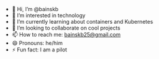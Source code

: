 - 👋 Hi, I’m @bainskb
- 👀 I’m interested in technology
- 🌱 I’m currently learning about containers and Kubernetes
- 💞️ I’m looking to collaborate on cool projects
- 📫 How to reach me: bainskb25@gmail.com
- 😄 Pronouns: he/him
- ⚡ Fun fact: I am a pilot

<!---
bainskb/bainskb is a ✨ special ✨ repository because its `README.md` (this file) appears on your GitHub profile.
You can click the Preview link to take a look at your changes.
--->

